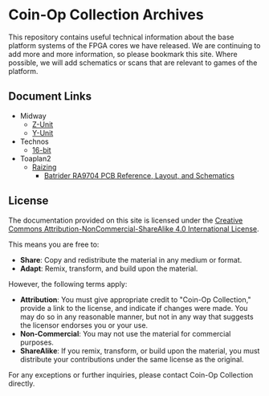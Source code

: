 # **Coin-Op Collection Archives**
This repository contains useful technical information about the base platform systems of the FPGA cores we have released. We are continuing to add more and more information, so please bookmark this site. Where possible, we will add schematics or scans that are relevant to games of the platform.

## Document Links

- Midway
  - [Z-Unit](/Midway/Z-Unit/midway_zunit.md)
  - [Y-Unit](/Midway/Y-Unit/midway_yunit.md)
- Technos
  - [16-bit](/Technos/Technos-16/technos_16.md)
- Toaplan2
  - [Raizing](/Toaplan2/Raizing/toaplan2_raizing.md)
    - [Batrider RA9704 PCB Reference, Layout, and Schematics](/Toaplan2/Raizing/RA9704/README.md)

## License

The documentation provided on this site is licensed under the [Creative Commons Attribution-NonCommercial-ShareAlike 4.0 International License](https://creativecommons.org/licenses/by-nc-sa/4.0/). 

This means you are free to:

- **Share**: Copy and redistribute the material in any medium or format.
- **Adapt**: Remix, transform, and build upon the material.

However, the following terms apply:

- **Attribution**: You must give appropriate credit to "Coin-Op Collection," provide a link to the license, and indicate if changes were made. You may do so in any reasonable manner, but not in any way that suggests the licensor endorses you or your use.
- **Non-Commercial**: You may not use the material for commercial purposes.
- **ShareAlike**: If you remix, transform, or build upon the material, you must distribute your contributions under the same license as the original.

For any exceptions or further inquiries, please contact Coin-Op Collection directly.
